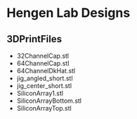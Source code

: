 # Hengen Lab Designs
## 3DPrintFiles
* 32ChannelCap.stl				
* 64ChannelCap.stl				
* 64ChannelDkHat.stl			
* jig_angled_short.stl			
* jig_center_short.stl			
* SiliconArray1.stl				
* SiliconArrayBottom.stl		
* SiliconArrayTop.stl			
